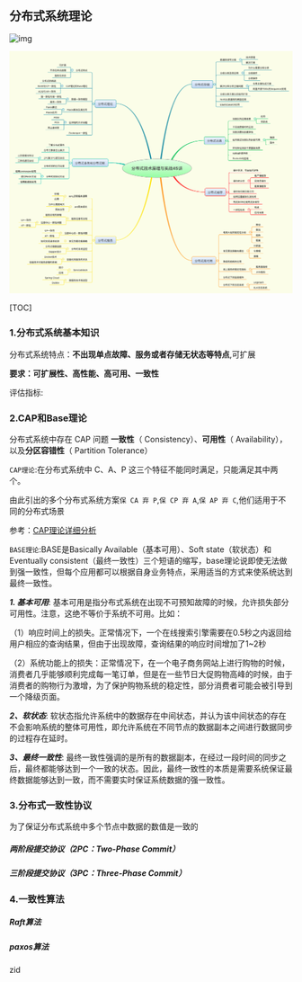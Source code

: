 分布式系统理论
--------------



![img](assets/分布式知识体系1.png)

![img](assets/分布式知识体系2.png)

[TOC]

### 1.分布式系统基本知识

分布式系统特点：**不出现单点故障、服务或者存储无状态等特点**,可扩展

**要求：可扩展性、高性能、高可用、一致性**

评估指标:

### 2.CAP和Base理论

分布式系统中存在 CAP 问题 **一致性**（ Consistency）、**可用性**（ Availability），以及**分区容错性**（ Partition Tolerance）

`CAP理论`:在分布式系统中 C、A、P 这三个特征不能同时满足，只能满足其中两个。

由此引出的多个分布式系统方案`保 CA 弃 P`,`保 CP 弃 A`,`保 AP 弃 C`,他们适用于不同的分布式场景

参考：[CAP理论详细分析](https://blog.csdn.net/weixin_39876592/article/details/112262702)

`BASE理论`:BASE是Basically Available（基本可用）、Soft state（软状态）和Eventually consistent（最终一致性）三个短语的缩写，base理论说即使无法做到强一致性，但每个应用都可以根据自身业务特点，采用适当的方式来使系统达到最终一致性。

***1. 基本可用***:
 基本可用是指分布式系统在出现不可预知故障的时候，允许损失部分可用性。注意，这绝不等价于系统不可用。比如：

（1）响应时间上的损失。正常情况下，一个在线搜索引擎需要在0.5秒之内返回给用户相应的查询结果，但由于出现故障，查询结果的响应时间增加了1~2秒

（2）系统功能上的损失：正常情况下，在一个电子商务网站上进行购物的时候，消费者几乎能够顺利完成每一笔订单，但是在一些节日大促购物高峰的时候，由于消费者的购物行为激增，为了保护购物系统的稳定性，部分消费者可能会被引导到一个降级页面。

***2、软状态***:
 软状态指允许系统中的数据存在中间状态，并认为该中间状态的存在不会影响系统的整体可用性，即允许系统在不同节点的数据副本之间进行数据同步的过程存在延时。

***3、最终一致性***:
 最终一致性强调的是所有的数据副本，在经过一段时间的同步之后，最终都能够达到一个一致的状态。因此，最终一致性的本质是需要系统保证最终数据能够达到一致，而不需要实时保证系统数据的强一致性。

### 3.分布式一致性协议

为了保证分布式系统中多个节点中数据的数值是一致的



##### 两阶段提交**协议**（2PC：Two-Phase Commit）

##### 三阶段提交**协议**（3PC：Three-Phase Commit）

### 4.一致性算法

##### Raft**算法**



##### paxos**算法**

zid

